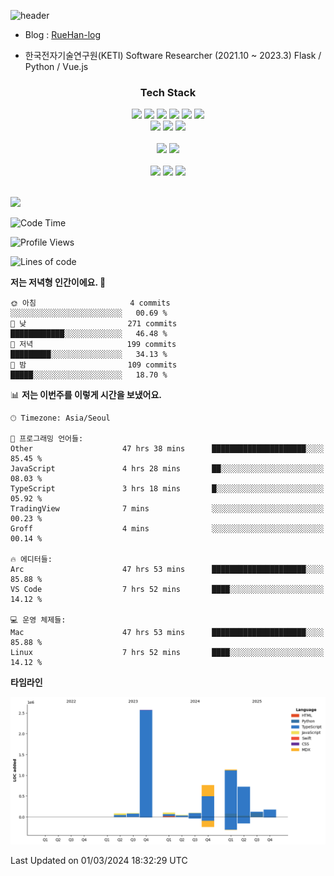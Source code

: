 ![header](https://capsule-render.vercel.app/api?type=soft&color=auto&height=150&section=header&text=HANGYU&fontSize=70&animation=twinkling)


- Blog : [RueHan-log](https://ruehan.com)
 
- 한국전자기술연구원(KETI) Software Researcher (2021.10 ~ 2023.3) Flask / Python / Vue.js

<h3 align="center"> Tech Stack </h3>
<p align="center">
  <img src="https://img.shields.io/badge/HTML-E34F26?style=flat-square&logo=HTML5&logoColor=white"/></a>
<img src="https://img.shields.io/badge/CSS-1572B6?style=flat-square&logo=CSS3&logoColor=white"/></a>
<img src="https://img.shields.io/badge/JavaScript-F7DF1E?style=flat-square&logo=JavaScript&logoColor=white"/></a>
<img src="https://img.shields.io/badge/Java-007396?style=flat-square&logo=Java&logoColor=white"/></a>
<img src="https://img.shields.io/badge/React-61DAFB?style=flat-square&logo=React&logoColor=white"/></a>
<img src="https://img.shields.io/badge/Next-000000?style=flat-square&logo=Next.js&logoColor=white"/></a>
<br>
<img src="https://img.shields.io/badge/Python-3776AB?style=flat-square&logo=Python&logoColor=white"/></a>
<img src="https://img.shields.io/badge/Flask-000000?style=flat-square&logo=Flask&logoColor=white"/></a>
<img src="https://img.shields.io/badge/MySQL-4479A1?style=flat-square&logo=MySQL&logoColor=white"/></a>

<br>
<br>
<img src="https://img.shields.io/badge/Android Studio-3DDC84?style=flat-square&logo=Android Studio&logoColor=white"/></a>
<img src="https://img.shields.io/badge/Visual Studio Code-007ACC?style=flat-square&logo=Visual Studio Code&logoColor=white"/></a>
<br>
<br>
<img src="https://img.shields.io/badge/macOS-000000?style=flat-square&logo=macOS&logoColor=white"/></a>
<img src="https://img.shields.io/badge/Windows-0078D6?style=flat-square&logo=Windows&logoColor=white"/></a>
<img src="https://img.shields.io/badge/Ubuntu-E95420?style=flat-square&logo=Ubuntu&logoColor=white"/></a>
<br>
<br>

</p>

![](https://gh-hits.nomadcoders.workers.dev/view?username=ruehan)
 <!--START_SECTION:waka-->
![Code Time](http://img.shields.io/badge/Code%20Time-1%2C175%20hrs%2057%20mins-blue)

![Profile Views](http://img.shields.io/badge/Profile%20Views-0-blue)

![Lines of code](https://img.shields.io/badge/%EC%A0%80%EB%8A%94%20%EC%97%AC%ED%83%9C%EA%B9%8C%EC%A7%80%20-2.8%20million%20%EC%A4%84%EC%9D%98%20%EC%BD%94%EB%93%9C%EB%A5%BC%20%EC%9E%91%EC%84%B1%ED%96%88%EC%96%B4%EC%9A%94.-blue)

**저는 저녁형 인간이에요. 🦉** 

```text
🌞 아침                     4 commits           ░░░░░░░░░░░░░░░░░░░░░░░░░   00.69 % 
🌆 낮　                     271 commits         ████████████░░░░░░░░░░░░░   46.48 % 
🌃 저녁                     199 commits         █████████░░░░░░░░░░░░░░░░   34.13 % 
🌙 밤　                     109 commits         █████░░░░░░░░░░░░░░░░░░░░   18.70 % 
```


📊 **저는 이번주를 이렇게 시간을 보냈어요.** 

```text
🕑︎ Timezone: Asia/Seoul

💬 프로그래밍 언어들: 
Other                    47 hrs 38 mins      █████████████████████░░░░   85.45 % 
JavaScript               4 hrs 28 mins       ██░░░░░░░░░░░░░░░░░░░░░░░   08.03 % 
TypeScript               3 hrs 18 mins       █░░░░░░░░░░░░░░░░░░░░░░░░   05.92 % 
TradingView              7 mins              ░░░░░░░░░░░░░░░░░░░░░░░░░   00.23 % 
Groff                    4 mins              ░░░░░░░░░░░░░░░░░░░░░░░░░   00.14 % 

🔥 에디터들: 
Arc                      47 hrs 53 mins      █████████████████████░░░░   85.88 % 
VS Code                  7 hrs 52 mins       ████░░░░░░░░░░░░░░░░░░░░░   14.12 % 

💻 운영 체제들: 
Mac                      47 hrs 53 mins      █████████████████████░░░░   85.88 % 
Linux                    7 hrs 52 mins       ████░░░░░░░░░░░░░░░░░░░░░   14.12 % 
```

**타임라인**

![Lines of Code chart](https://raw.githubusercontent.com/ruehan/ruehan/main/assets/bar_graph.png)


 Last Updated on 01/03/2024 18:32:29 UTC
<!--END_SECTION:waka-->


